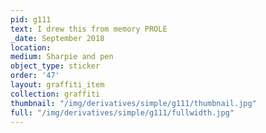 ```yaml
---
pid: g111
text: I drew this from memory PROLE
_date: September 2018
location: 
medium: Sharpie and pen
object_type: sticker
order: '47'
layout: graffiti_item
collection: graffiti
thumbnail: "/img/derivatives/simple/g111/thumbnail.jpg"
full: "/img/derivatives/simple/g111/fullwidth.jpg"
---
```

